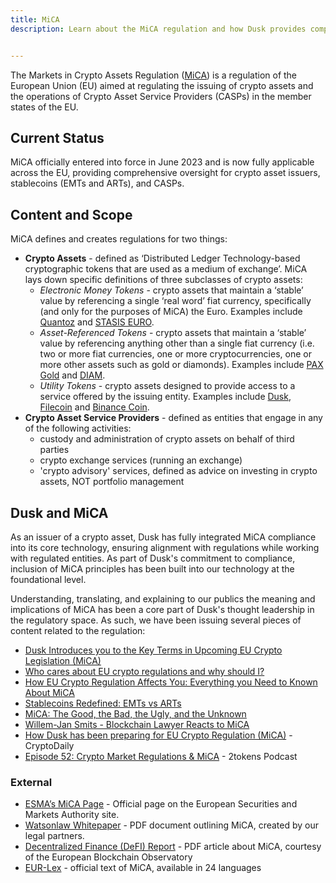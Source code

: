 ```yaml
---
title: MiCA
description: Learn about the MiCA regulation and how Dusk provides compliant technology for regulated financial markets.


---
```

The Markets in Crypto Assets Regulation (<a href="https://www.esma.europa.eu/esmas-activities/digital-finance-and-innovation/markets-crypto-assets-regulation-mica" target="_blank">MiCA</a>) is a regulation of the European Union (EU) aimed at regulating the issuing of crypto assets and the operations of Crypto Asset Service Providers (CASPs) in the member states of the EU.

## Current Status

MiCA officially entered into force in June 2023 and is now fully applicable across the EU, providing comprehensive oversight for crypto asset issuers, stablecoins (EMTs and ARTs), and CASPs.

## Content and Scope

MiCA defines and creates regulations for two things:

*   **Crypto Assets** - defined as ‘Distributed Ledger Technology-based cryptographic tokens that are used as a medium of exchange’. MiCA lays down specific definitions of three subclasses of crypto assets:
    *   _Electronic Money Tokens_ - crypto assets that maintain a ‘stable’ value by referencing a single ‘real word’ fiat currency, specifically (and only for the purposes of MiCA) the Euro. Examples include <a href="https://quantoz.com/solutions/stablecoins/" target="_blank">Quantoz</a> and <a href="https://stasis.net/" target="_blank">STASIS EURO</a>.
    *   _Asset-Referenced Tokens_ - crypto assets that maintain a ‘stable’ value by referencing anything other than a single fiat currency (i.e. two or more fiat currencies, one or more cryptocurrencies, one or more other assets such as gold or diamonds). Examples include [PAX Gold](https://paxos.com/paxgold/) and [DIAM](https://www.diamdexx.com/).
    *   _Utility Tokens_ - crypto assets designed to provide access to a service offered by the issuing entity. Examples include [Dusk](/learn/tx-fees), [Filecoin](https://filecoin.io/) and [Binance Coin](https://www.binance.com/en).
*   **Crypto Asset Service Providers** - defined as entities that engage in any of the following activities:
    *   custody and administration of crypto assets on behalf of third parties
    *   crypto exchange services (running an exchange)
    *   'crypto advisory' services, defined as advice on investing in crypto assets, NOT portfolio management

## Dusk and MiCA

As an issuer of a crypto asset, Dusk has fully integrated MiCA compliance into its core technology, ensuring alignment with regulations while working with regulated entities. As part of Dusk's commitment to compliance, inclusion of MiCA principles has been built into our technology at the foundational level.

Understanding, translating, and explaining to our publics the meaning and implications of MiCA has been a core part of Dusk's thought leadership in the regulatory space. As such, we have been issuing several pieces of content related to the regulation:

*   [Dusk Introduces you to the Key Terms in Upcoming EU Crypto Legislation (MiCA)](https://dusk.network/news/dusk-introduces-you-to-the-key-terms-in-upcoming-eu-crypto-legislation-mica)
*   [Who cares about EU crypto regulations and why should I?](https://dusk.network/news/who-cares-about-eu-crypto-regulations-and-why-should-i)
*   [How EU Crypto Regulation Affects You: Everything you Need to Known About MiCA](https://dusk.network/news/how-eu-crypto-regulation-will-affect-you-everything-you-need-to-know-about-mica)
*   [Stablecoins Redefined: EMTs vs ARTs](https://dusk.network/news/stablecoins-redefined-emts-vs-arts)
*   [MiCA: The Good, the Bad, the Ugly, and the Unknown](https://dusk.network/news/mica-the-good-the-bad-the-ugly-and-the-unknown)
*   [Willem-Jan Smits - Blockchain Lawyer Reacts to MiCA](https://open.spotify.com/episode/2p9e1EaIvMsV0tRA1iwuJU?si=67589db72cde4cb0)
*   [How Dusk has been preparing for EU Crypto Regulation (MiCA)](https://cryptodaily.co.uk/2022/09/dusk-network-prepares-for-upcoming-eu-crypto-regulation-mica) - CryptoDaily
*   [Episode 52: Crypto Market Regulations & MiCA](https://open.spotify.com/episode/2iyXBk9WlPL5gF3ZWJZpY8?si=4f439ea3bd174e77) - 2tokens Podcast

### External

*   [ESMA’s MiCA Page](https://www.esma.europa.eu/esmas-activities/digital-finance-and-innovation/markets-crypto-assets-regulation-mica) - Official page on the European Securities and Markets Authority site.
*   [Watsonlaw Whitepaper](https://watsonlaw.nl/en/whitepaper-mica/) - PDF document outlining MiCA, created by our legal partners.
*   [Decentralized Finance (DeFI) Report](https://digital-strategy.ec.europa.eu/en/library/eu-blockchain-observatory-and-forum-published-report-decentralized-finance-defi) - PDF article about MiCA, courtesy of the European Blockchain Observatory
*   [EUR-Lex](https://eur-lex.europa.eu/legal-content/EN/TXT/?uri=CELEX%3A52020PC0593) - official text of MiCA, available in 24 languages

